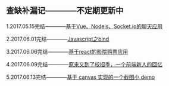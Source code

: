 ## 查缺补漏记————不定期更新中

1.2017.05.15完结————[基于Vue、Nodejs、Socket.io的聊天应用](https://github.com/Aaaaaaaty/vue-im)

2.2017.06.01完结————[Javascript之bind](https://github.com/Aaaaaaaty/Blog/issues/1)

3.2017.06.06完结————[基于react的影院购票应用](https://github.com/Aaaaaaaty/react_movie)

4.2017.06.09完结————[原来又到了校招季，一个前端新人的回忆](https://github.com/Aaaaaaaty/Blog/issues/4)

5.2017.06.13完结————[基于 canvas 实现的一个截图小 demo](https://github.com/Aaaaaaaty/Blog/issues/5)
